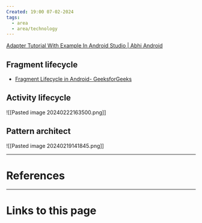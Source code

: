 ```yaml
---
Created: 19:00 07-02-2024
tags:
  - area
  - area/technology
---
```



[Adapter Tutorial With Example In Android Studio | Abhi Android](https://abhiandroid.com/ui/adapter#gsc.tab=0)


## Fragment lifecycle
- [Fragment Lifecycle in Android- GeeksforGeeks](https://www.geeksforgeeks.org/fragment-lifecycle-in-android/)

## Activity lifecycle
![[Pasted image 20240222163500.png]]

## Pattern architect

![[Pasted image 20240219141845.png]]

--- 
# References



--- 
# Links to this page

